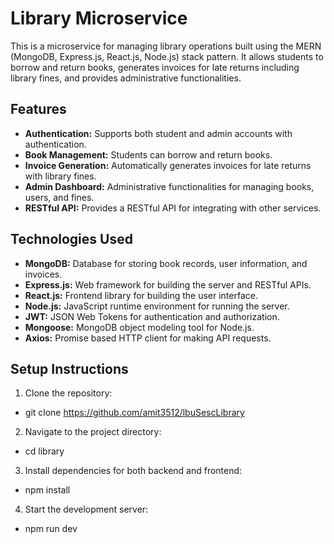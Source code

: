 # Library Microservice

This is a microservice for managing library operations built using the MERN (MongoDB, Express.js, React.js, Node.js) stack pattern. It allows students to borrow and return books, generates invoices for late returns including library fines, and provides administrative functionalities.

## Features

- **Authentication:** Supports both student and admin accounts with authentication.
- **Book Management:** Students can borrow and return books.
- **Invoice Generation:** Automatically generates invoices for late returns with library fines.
- **Admin Dashboard:** Administrative functionalities for managing books, users, and fines.
- **RESTful API:** Provides a RESTful API for integrating with other services.

## Technologies Used

- **MongoDB:** Database for storing book records, user information, and invoices.
- **Express.js:** Web framework for building the server and RESTful APIs.
- **React.js:** Frontend library for building the user interface.
- **Node.js:** JavaScript runtime environment for running the server.
- **JWT:** JSON Web Tokens for authentication and authorization.
- **Mongoose:** MongoDB object modeling tool for Node.js.
- **Axios:** Promise based HTTP client for making API requests.

## Setup Instructions

1. Clone the repository:
- git clone https://github.com/amit3512/lbuSescLibrary

2. Navigate to the project directory:
- cd library

3. Install dependencies for both backend and frontend:
- npm install
  
4. Start the development server:
- npm run dev


